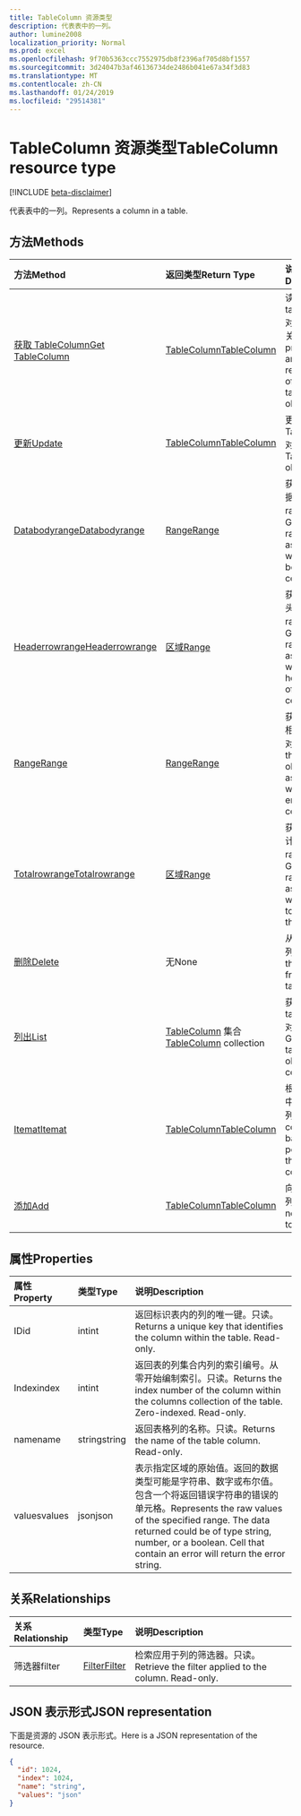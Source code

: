 ```yaml
---
title: TableColumn 资源类型
description: 代表表中的一列。
author: lumine2008
localization_priority: Normal
ms.prod: excel
ms.openlocfilehash: 9f70b5363ccc7552975db8f2396af705d8bf1557
ms.sourcegitcommit: 3d24047b3af46136734de2486b041e67a34f3d83
ms.translationtype: MT
ms.contentlocale: zh-CN
ms.lasthandoff: 01/24/2019
ms.locfileid: "29514381"
---
```

# <a name="tablecolumn-resource-type"></a><span data-ttu-id="415b6-103">TableColumn 资源类型</span><span class="sxs-lookup"><span data-stu-id="415b6-103">TableColumn resource type</span></span>

[!INCLUDE [beta-disclaimer](../../includes/beta-disclaimer.md)]

<span data-ttu-id="415b6-104">代表表中的一列。</span><span class="sxs-lookup"><span data-stu-id="415b6-104">Represents a column in a table.</span></span>


## <a name="methods"></a><span data-ttu-id="415b6-105">方法</span><span class="sxs-lookup"><span data-stu-id="415b6-105">Methods</span></span>

| <span data-ttu-id="415b6-106">方法</span><span class="sxs-lookup"><span data-stu-id="415b6-106">Method</span></span>           | <span data-ttu-id="415b6-107">返回类型</span><span class="sxs-lookup"><span data-stu-id="415b6-107">Return Type</span></span>    |<span data-ttu-id="415b6-108">说明</span><span class="sxs-lookup"><span data-stu-id="415b6-108">Description</span></span>|
|:---------------|:--------|:----------|
|[<span data-ttu-id="415b6-109">获取 TableColumn</span><span class="sxs-lookup"><span data-stu-id="415b6-109">Get TableColumn</span></span>](../api/tablecolumn-get.md) | [<span data-ttu-id="415b6-110">TableColumn</span><span class="sxs-lookup"><span data-stu-id="415b6-110">TableColumn</span></span>](tablecolumn.md) |<span data-ttu-id="415b6-111">读取 tablecolumn 对象的属性和关系。</span><span class="sxs-lookup"><span data-stu-id="415b6-111">Read properties and relationships of tableColumn object.</span></span>|
|[<span data-ttu-id="415b6-112">更新</span><span class="sxs-lookup"><span data-stu-id="415b6-112">Update</span></span>](../api/tablecolumn-update.md) | [<span data-ttu-id="415b6-113">TableColumn</span><span class="sxs-lookup"><span data-stu-id="415b6-113">TableColumn</span></span>](tablecolumn.md) |<span data-ttu-id="415b6-114">更新 TableColumn 对象</span><span class="sxs-lookup"><span data-stu-id="415b6-114">Update TableColumn object.</span></span> |
|[<span data-ttu-id="415b6-115">Databodyrange</span><span class="sxs-lookup"><span data-stu-id="415b6-115">Databodyrange</span></span>](../api/tablecolumn-databodyrange.md)|[<span data-ttu-id="415b6-116">Range</span><span class="sxs-lookup"><span data-stu-id="415b6-116">Range</span></span>](range.md)|<span data-ttu-id="415b6-117">获取与列的数据体相关的 range 对象。</span><span class="sxs-lookup"><span data-stu-id="415b6-117">Gets the range object associated with the data body of the column.</span></span>|
|[<span data-ttu-id="415b6-118">Headerrowrange</span><span class="sxs-lookup"><span data-stu-id="415b6-118">Headerrowrange</span></span>](../api/tablecolumn-headerrowrange.md)|[<span data-ttu-id="415b6-119">区域</span><span class="sxs-lookup"><span data-stu-id="415b6-119">Range</span></span>](range.md)|<span data-ttu-id="415b6-120">获取与列的标头行相关的 range 对象。</span><span class="sxs-lookup"><span data-stu-id="415b6-120">Gets the range object associated with the header row of the column.</span></span>|
|[<span data-ttu-id="415b6-121">Range</span><span class="sxs-lookup"><span data-stu-id="415b6-121">Range</span></span>](../api/tablecolumn-range.md)|[<span data-ttu-id="415b6-122">Range</span><span class="sxs-lookup"><span data-stu-id="415b6-122">Range</span></span>](range.md)|<span data-ttu-id="415b6-123">获取与整个列相关的 range 对象。</span><span class="sxs-lookup"><span data-stu-id="415b6-123">Gets the range object associated with the entire column.</span></span>|
|[<span data-ttu-id="415b6-124">Totalrowrange</span><span class="sxs-lookup"><span data-stu-id="415b6-124">Totalrowrange</span></span>](../api/tablecolumn-totalrowrange.md)|[<span data-ttu-id="415b6-125">区域</span><span class="sxs-lookup"><span data-stu-id="415b6-125">Range</span></span>](range.md)|<span data-ttu-id="415b6-126">获取与列的总计行相关的 range 对象。</span><span class="sxs-lookup"><span data-stu-id="415b6-126">Gets the range object associated with the totals row of the column.</span></span>|
|[<span data-ttu-id="415b6-127">删除</span><span class="sxs-lookup"><span data-stu-id="415b6-127">Delete</span></span>](../api/tablecolumn-delete.md)|<span data-ttu-id="415b6-128">无</span><span class="sxs-lookup"><span data-stu-id="415b6-128">None</span></span>|<span data-ttu-id="415b6-129">从表中删除列。</span><span class="sxs-lookup"><span data-stu-id="415b6-129">Deletes the column from the table.</span></span>|
|[<span data-ttu-id="415b6-130">列出</span><span class="sxs-lookup"><span data-stu-id="415b6-130">List</span></span>](../api/tablecolumn-list.md) | <span data-ttu-id="415b6-131">[TableColumn](tablecolumn.md) 集合</span><span class="sxs-lookup"><span data-stu-id="415b6-131">[TableColumn](tablecolumn.md) collection</span></span> |<span data-ttu-id="415b6-132">获取 tableColumn 对象的集合。</span><span class="sxs-lookup"><span data-stu-id="415b6-132">Get tableColumn object collection.</span></span> |
|[<span data-ttu-id="415b6-133">Itemat</span><span class="sxs-lookup"><span data-stu-id="415b6-133">Itemat</span></span>](../api/tablecolumncollection-itemat.md)|[<span data-ttu-id="415b6-134">TableColumn</span><span class="sxs-lookup"><span data-stu-id="415b6-134">TableColumn</span></span>](tablecolumn.md)|<span data-ttu-id="415b6-135">根据其在集合中的位置获取列。</span><span class="sxs-lookup"><span data-stu-id="415b6-135">Gets a column based on its position in the collection.</span></span>|
|[<span data-ttu-id="415b6-136">添加</span><span class="sxs-lookup"><span data-stu-id="415b6-136">Add</span></span>](../api/tablecolumncollection-add.md)|[<span data-ttu-id="415b6-137">TableColumn</span><span class="sxs-lookup"><span data-stu-id="415b6-137">TableColumn</span></span>](tablecolumn.md)|<span data-ttu-id="415b6-138">向表中添加新列。</span><span class="sxs-lookup"><span data-stu-id="415b6-138">Adds a new column to the table.</span></span>|

## <a name="properties"></a><span data-ttu-id="415b6-139">属性</span><span class="sxs-lookup"><span data-stu-id="415b6-139">Properties</span></span>
| <span data-ttu-id="415b6-140">属性</span><span class="sxs-lookup"><span data-stu-id="415b6-140">Property</span></span>     | <span data-ttu-id="415b6-141">类型</span><span class="sxs-lookup"><span data-stu-id="415b6-141">Type</span></span>   |<span data-ttu-id="415b6-142">说明</span><span class="sxs-lookup"><span data-stu-id="415b6-142">Description</span></span>|
|:---------------|:--------|:----------|
|<span data-ttu-id="415b6-143">ID</span><span class="sxs-lookup"><span data-stu-id="415b6-143">id</span></span>|<span data-ttu-id="415b6-144">int</span><span class="sxs-lookup"><span data-stu-id="415b6-144">int</span></span>|<span data-ttu-id="415b6-p101">返回标识表内的列的唯一键。只读。</span><span class="sxs-lookup"><span data-stu-id="415b6-p101">Returns a unique key that identifies the column within the table. Read-only.</span></span>|
|<span data-ttu-id="415b6-147">Index</span><span class="sxs-lookup"><span data-stu-id="415b6-147">index</span></span>|<span data-ttu-id="415b6-148">int</span><span class="sxs-lookup"><span data-stu-id="415b6-148">int</span></span>|<span data-ttu-id="415b6-p102">返回表的列集合内列的索引编号。从零开始编制索引。只读。</span><span class="sxs-lookup"><span data-stu-id="415b6-p102">Returns the index number of the column within the columns collection of the table. Zero-indexed. Read-only.</span></span>|
|<span data-ttu-id="415b6-152">name</span><span class="sxs-lookup"><span data-stu-id="415b6-152">name</span></span>|<span data-ttu-id="415b6-153">string</span><span class="sxs-lookup"><span data-stu-id="415b6-153">string</span></span>|<span data-ttu-id="415b6-p103">返回表格列的名称。只读。</span><span class="sxs-lookup"><span data-stu-id="415b6-p103">Returns the name of the table column. Read-only.</span></span>|
|<span data-ttu-id="415b6-156">values</span><span class="sxs-lookup"><span data-stu-id="415b6-156">values</span></span>|<span data-ttu-id="415b6-157">json</span><span class="sxs-lookup"><span data-stu-id="415b6-157">json</span></span>|<span data-ttu-id="415b6-p104">表示指定区域的原始值。返回的数据类型可能是字符串、数字或布尔值。包含一个将返回错误字符串的错误的单元格。</span><span class="sxs-lookup"><span data-stu-id="415b6-p104">Represents the raw values of the specified range. The data returned could be of type string, number, or a boolean. Cell that contain an error will return the error string.</span></span>|

## <a name="relationships"></a><span data-ttu-id="415b6-161">关系</span><span class="sxs-lookup"><span data-stu-id="415b6-161">Relationships</span></span>
| <span data-ttu-id="415b6-162">关系</span><span class="sxs-lookup"><span data-stu-id="415b6-162">Relationship</span></span> | <span data-ttu-id="415b6-163">类型</span><span class="sxs-lookup"><span data-stu-id="415b6-163">Type</span></span>   |<span data-ttu-id="415b6-164">说明</span><span class="sxs-lookup"><span data-stu-id="415b6-164">Description</span></span>|
|:---------------|:--------|:----------|
|<span data-ttu-id="415b6-165">筛选器</span><span class="sxs-lookup"><span data-stu-id="415b6-165">filter</span></span>|[<span data-ttu-id="415b6-166">Filter</span><span class="sxs-lookup"><span data-stu-id="415b6-166">Filter</span></span>](filter.md)|<span data-ttu-id="415b6-p105">检索应用于列的筛选器。只读。</span><span class="sxs-lookup"><span data-stu-id="415b6-p105">Retrieve the filter applied to the column. Read-only.</span></span>|

## <a name="json-representation"></a><span data-ttu-id="415b6-169">JSON 表示形式</span><span class="sxs-lookup"><span data-stu-id="415b6-169">JSON representation</span></span>

<span data-ttu-id="415b6-170">下面是资源的 JSON 表示形式。</span><span class="sxs-lookup"><span data-stu-id="415b6-170">Here is a JSON representation of the resource.</span></span>

<!-- {
  "blockType": "resource",
  "optionalProperties": [

  ],
  "@odata.type": "microsoft.graph.tableColumn"
}-->

```json
{
  "id": 1024,
  "index": 1024,
  "name": "string",
  "values": "json"
}

```

<!-- uuid: 8fcb5dbc-d5aa-4681-8e31-b001d5168d79
2015-10-25 14:57:30 UTC -->
<!--
{
  "type": "#page.annotation",
  "description": "TableColumn resource",
  "keywords": "",
  "section": "documentation",
  "tocPath": "",
  "suppressions": [
    "Error: /api-reference/beta/resources/tablecolumn.md:\r\n      Exception processing links.\r\n    System.ArgumentException: Link Definition was null. Link text: !INCLUDE [beta-disclaimer](../../includes/beta-disclaimer.md)\r\n      at ApiDoctor.Validation.DocFile.get_LinkDestinations()\r\n      at ApiDoctor.Validation.DocSet.ValidateLinks(Boolean includeWarnings, String[] relativePathForFiles, IssueLogger issues, Boolean requireFilenameCaseMatch, Boolean printOrphanedFiles)"
  ]
}
-->
